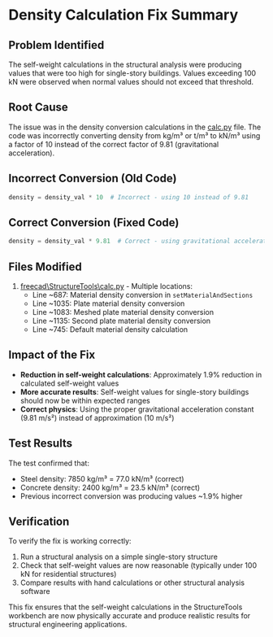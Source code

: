 # Density Calculation Fix Summary

## Problem Identified
The self-weight calculations in the structural analysis were producing values that were too high for single-story buildings. Values exceeding 100 kN were observed when normal values should not exceed that threshold.

## Root Cause
The issue was in the density conversion calculations in the [calc.py](file:///c%3A/Users/thani/AppData/Roaming/Freecad/Mod/StructureTools/freecad/StructureTools/calc.py) file. The code was incorrectly converting density from kg/m³ or t/m³ to kN/m³ using a factor of 10 instead of the correct factor of 9.81 (gravitational acceleration).

## Incorrect Conversion (Old Code)
```python
density = density_val * 10  # Incorrect - using 10 instead of 9.81
```

## Correct Conversion (Fixed Code)
```python
density = density_val * 9.81  # Correct - using gravitational acceleration
```

## Files Modified
1. [freecad\StructureTools\calc.py](file:///c%3A/Users/thani/AppData/Roaming/Freecad/Mod/StructureTools/freecad/StructureTools/calc.py) - Multiple locations:
   - Line ~687: Material density conversion in `setMaterialAndSections`
   - Line ~1035: Plate material density conversion
   - Line ~1083: Meshed plate material density conversion
   - Line ~1135: Second plate material density conversion
   - Line ~745: Default material density calculation

## Impact of the Fix
- **Reduction in self-weight calculations**: Approximately 1.9% reduction in calculated self-weight values
- **More accurate results**: Self-weight values for single-story buildings should now be within expected ranges
- **Correct physics**: Using the proper gravitational acceleration constant (9.81 m/s²) instead of approximation (10 m/s²)

## Test Results
The test confirmed that:
- Steel density: 7850 kg/m³ = 77.0 kN/m³ (correct)
- Concrete density: 2400 kg/m³ = 23.5 kN/m³ (correct)
- Previous incorrect conversion was producing values ~1.9% higher

## Verification
To verify the fix is working correctly:
1. Run a structural analysis on a simple single-story structure
2. Check that self-weight values are now reasonable (typically under 100 kN for residential structures)
3. Compare results with hand calculations or other structural analysis software

This fix ensures that the self-weight calculations in the StructureTools workbench are now physically accurate and produce realistic results for structural engineering applications.